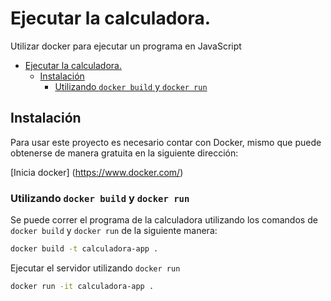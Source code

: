 
# Ejecutar la calculadora.

Utilizar docker para ejecutar un programa en JavaScript
- [Ejecutar la calculadora.](#ejecutar-la-calculadora)
  - [Instalación](#instalación)
    - [Utilizando `docker build` y `docker run`](#utilizando-docker-build-y-docker-run)


## Instalación 
Para usar este proyecto es necesario contar con Docker, mismo que puede obtenerse de manera gratuita en la siguiente dirección:

[Inicia docker] (https://www.docker.com/)

### Utilizando `docker build` y `docker run`

Se puede correr el programa de la calculadora utilizando los comandos de `docker build` y `docker run` de la siguiente manera: 


``` sh 
docker build -t calculadora-app .
```

Ejecutar el servidor utilizando `docker run`
```sh
docker run -it calculadora-app .
```
